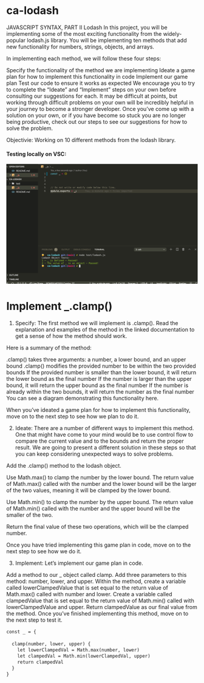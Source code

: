 # ca-lodash

JAVASCRIPT SYNTAX, PART II
Lodash
In this project, you will be implementing some of the most exciting functionality from the widely-popular lodash.js library. You will be implementing ten methods that add new functionality for numbers, strings, objects, and arrays.

In implementing each method, we will follow these four steps:

Specify the functionality of the method we are implementing
Ideate a game plan for how to implement this functionality in code
Implement our game plan
Test our code to ensure it works as expected
We encourage you to try to complete the “Ideate” and “Implement” steps on your own before consulting our suggestions for each. It may be difficult at points, but working through difficult problems on your own will be incredibly helpful in your journey to become a stronger developer. Once you’ve come up with a solution on your own, or if you have become so stuck you are no longer being productive, check out our steps to see our suggestions for how to solve the problem.

Objectivie: 
Working on 10 different methods from the lodash library.


#### Testing locally on VSC: 

<img src="./Screenshot 2020-11-21 at 13.40.00.png" />


# Implement _.clamp()

1. Specify: The first method we will implement is .clamp(). Read the explanation and examples of the method in the linked documentation to get a sense of how the method should work.

Here is a summary of the method:

.clamp() takes three arguments: a number, a lower bound, and an upper bound
.clamp() modifies the provided number to be within the two provided bounds
If the provided number is smaller than the lower bound, it will return the lower bound as the final number
If the number is larger than the upper bound, it will return the upper bound as the final number
If the number is already within the two bounds, it will return the number as the final number
You can see a diagram demonstrating this functionality here.

When you’ve ideated a game plan for how to implement this functionality, move on to the next step to see how we plan to do it.

2. Ideate: There are a number of different ways to implement this method. One that might have come to your mind would be to use control flow to compare the current value and to the bounds and return the proper result. We are going to present a different solution in these steps so that you can keep considering unexpected ways to solve problems.

Add the .clamp() method to the lodash object.

Use Math.max() to clamp the number by the lower bound. The return value of Math.max() called with the number and the lower bound will be the larger of the two values, meaning it will be clamped by the lower bound.

Use Math.min() to clamp the number by the upper bound. The return value of Math.min() called with the number and the upper bound will be the smaller of the two.

Return the final value of these two operations, which will be the clamped number.

Once you have tried implementing this game plan in code, move on to the next step to see how we do it.

3. Implement: Let’s implement our game plan in code.

Add a method to our _ object called clamp.
Add three parameters to this method: number, lower, and upper.
Within the method, create a variable called lowerClampedValue that is set equal to the return value of Math.max() called with number and lower.
Create a variable called clampedValue that is set equal to the return value of Math.min() called with lowerClampedValue and upper.
Return clampedValue as our final value from the method.
Once you’ve finished implementing this method, move on to the next step to test it.

```
const _ = {

  clamp(number, lower, upper) {
    let lowerClampedVal = Math.max(number, lower)
    let clampedVal = Math.min(lowerClampedVal, upper)
    return clampedVal
  }
}

```